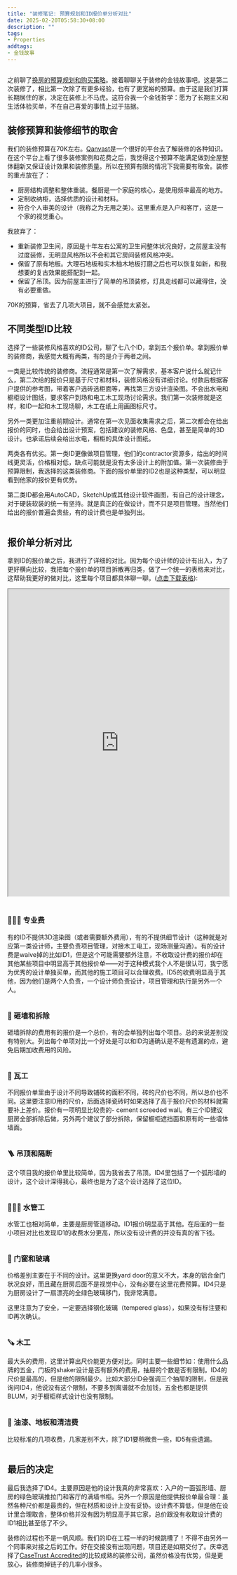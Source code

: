 ```yaml
---
title: "装修笔记: 预算规划和ID报价单分析对比"
date: 2025-02-20T05:58:30+08:00
description: ""
tags:
- Properties 
addtags:
- 金钱故事
---
```


<div>
    <span class="image fit"><img src="https://s3.ap-southeast-1.amazonaws.com/littlecheesecake.me/money.sense/renovation_journey/money-story-renovation-images.jpg" alt="" /></span>
</div>

之前聊了[换房的预算规划和购买策略](/cn/posts/property-budgeting-buy-strategy/)。接着聊聊关于装修的金钱故事吧。这是第二次装修了，相比第一次除了有更多经验，也有了更宽裕的预算。由于这是我们打算长期居住的家，决定在装修上不马虎。这符合我一个金钱哲学：愿为了长期主义和生活体验买单，不在自己喜爱的事情上过于拮据。

## 装修预算和装修细节的取舍

我们的装修预算在70K左右。[Qanvast](https://qanvast.com/sg)是一个很好的平台去了解装修的各种知识。在这个平台上看了很多装修案例和花费之后，我觉得这个预算不能满足做到全屋整体翻新又保证设计效果和装修质量。所以在预算有限的情况下我需要有取舍。装修的重点放在了：
- 厨房结构调整和整体重装。餐厨是一个家庭的核心，是使用频率最高的地方。
- 定制收纳柜，选择优质的设计和材料。
- 符合个人审美的设计（我称之为无用之美）。这里重点是入户和客厅，这是一个家的视觉重心。

我放弃了：
- 重新装修卫生间，原因是十年左右公寓的卫生间整体状况良好，之前屋主没有过度装修，无明显风格所以不会和其它房间装修风格冲突。
- 保留了原有地板。大理石地板和实木柚木地板打磨之后也可以恢复如新，和我想要的复古效果能搭配到一起。
- 保留了吊顶。因为前屋主进行了简单的吊顶装修，灯具走线都可以藏得住，没有必要重做。

70K的预算，省去了几项大项目，就不会感觉太紧张。

## 不同类型ID比较

选择了一些装修风格喜欢的ID公司，聊了七八个ID，拿到五个报价单。拿到报价单的装修商，我感觉大概有两类，有的是介于两者之间。

一类是比较传统的装修商。流程通常是第一次了解需求，基本客户说什么就记什么，第二次给的报价只是基于尺寸和材料，装修风格没有详细讨论。付款后根据客户提供的参考图，带着客户选砖选柜面等，再找第三方设计渲染图。不会出水电和橱柜设计图纸，要求客户到场和电工木工现场讨论需求。我们第一次装修就是这样，和ID一起和木工现场聊，木工在纸上用画图标尺寸。

另外一类更加注重前期设计。通常在第一次见面收集需求之后，第二次都会在给出报价的同时，也会给出设计预案，包括建议的装修风格、色盘，甚至是简单的3D设计。也承诺后续会给出水电，橱柜的具体设计图纸。

两类各有优劣。第一类ID更像做项目管理，他们的contractor资源多，给出的时间线更灵活，价格相对低，缺点可能就是没有太多设计上的附加值。第一次装修由于预算限制，我选择的这类装修商。下面的报价单里的ID2也是这种类型，可以明显看到他家的报价更有优势。

第二类ID都会用AutoCAD，SketchUp或其他设计软件画图，有自己的设计理念，对于硬装软装的统一有坚持。就是真正的在做设计，而不只是项目管理。当然他们给出的报价普遍会贵些，有的设计费也是单独列出。

<div>
    <span class="image fit"><img src="https://s3.ap-southeast-1.amazonaws.com/littlecheesecake.me/money.sense/renovation_journey/detail-drawing-example.png" alt="" /></span>
</div>

## 报价单分析对比

拿到ID的报价单之后，我进行了详细的对比。因为每个设计师的设计有出入，为了更好横向比较，我把每个报价单的项目拆散再归类，做了一个统一的表格来对比，这帮助我更好的做对比，这里每个项目都具体聊一聊。([点击下载表格](https://s3.ap-southeast-1.amazonaws.com/littlecheesecake.me/money.sense/renovation_journey/Renovation_Quotation_Comparison.xlsx)):

<div style="margin-bottom: 40px">
    <iframe width="100%" height="700px" src="https://docs.google.com/spreadsheets/d/e/2PACX-1vT11IZZCoLpapfWLcdFuk2ONczHxij8bHrGPsKqkZs7vvq6fI2wu-O9q3dNf9x9L5Tx3EvH6h8xOA8_/pubhtml?gid=0&amp;single=true&amp;widget=true&amp;headers=false"></iframe>
</div>


### 👩🏻‍💼 专业费

有的ID不提供3D渲染图（或者需要额外费用），有的不提供细节设计（这种就是对应第一类设计师，主要负责项目管理，对接木工电工，现场测量沟通）。有的设计费是waive掉的比如ID1，但是这个可能需要额外注意，不收取设计费的报价却在其他某些项目中明显高于其他报价单——对于这种模式我个人不是很认可，我宁愿为优秀的设计单独买单，而其他的施工项目可以合理收费。ID5的收费明显高于其他，因为他们是两个人负责，一个设计师负责设计，项目管理和执行是另外一个人。

<div>
    <span class="image fit" style="max-width: 700px;"><img src="https://s3.ap-southeast-1.amazonaws.com/littlecheesecake.me/money.sense/renovation_journey/money-story-renovation-professional-service.excalidraw.png" alt="" /></span>
</div>

### 🔨 砸墙和拆除

砸墙拆除的费用有的报价是一个总价，有的会单独列出每个项目。总的来说差别没有特别大。列出每个单项对比一个好处是可以和ID沟通确认是不是有遗漏的点，避免后期加收费用的风险。

<div>
    <span class="image fit" style="max-width: 700px;"><img src="https://s3.ap-southeast-1.amazonaws.com/littlecheesecake.me/money.sense/renovation_journey/money-story-renovation-hacking.excalidraw.png" alt="" /></span>
</div>

### 🧱 瓦工

不同报价单里由于设计不同导致铺砖的面积不同，砖的尺价也不同，所以总价也不同。这里要注意ID用的尺价，后面选择瓷砖时如果选择了高于报价尺价的材料就需要补上差价。报价有一项明显比较贵的- cement screeded wall。有三个ID建议厨房全部拆除后做，另外两个建议了部分拆除，保留橱柜遮挡面和原有的一些墙体墙面。

<div>
    <span class="image fit" style="max-width: 700px;"><img src="https://s3.ap-southeast-1.amazonaws.com/littlecheesecake.me/money.sense/renovation_journey/money-story-renovation-masonary.excalidraw.png" alt="" /></span>
</div>

### 🪜 吊顶和隔断

这个项目我的报价单里比较简单，因为我省去了吊顶。ID4里包括了一个弧形墙的设计，这个设计深得我心，最终也是为了这个设计选择了这位ID。

<div>
    <span class="image fit" style="max-width: 700px;"><img src="https://s3.ap-southeast-1.amazonaws.com/littlecheesecake.me/money.sense/renovation_journey/money-story-renovation-ceiling-partition.excalidraw.png" alt="" /></span>
</div>

### 🧑🏻‍🔧 水管工

水管工也相对简单，主要是厨房管道移动。ID1报价明显高于其他。在后面的一些小项目对比也发现ID1的收费水分更高，所以没有设计费的并没有真的省下钱。

<div>
    <span class="image fit" style="max-width: 700px;"><img src="https://s3.ap-southeast-1.amazonaws.com/littlecheesecake.me/money.sense/renovation_journey/money-story-renovation-plumbing.excalidraw.png" alt="" /></span>
</div>

### 🚪 门窗和玻璃

价格差别主要在于不同的设计。这里更换yard door的意义不大，本身的铝合金门状况良好，而且藏在厨房后面不是视觉中心，没有必要在这里花费预算。ID4只是为厨房设计了一扇漂亮的全绿色玻璃移门，我非常满意。

这里注意为了安全，一定要选择钢化玻璃（tempered glass），如果没有标注要和ID再次确认。

<div>
    <span class="image fit" style="max-width: 700px;"><img src="https://s3.ap-southeast-1.amazonaws.com/littlecheesecake.me/money.sense/renovation_journey/money-story-renovation-door-glass.excalidraw.png" alt="" /></span>
</div>

### 🪚 木工

最大头的费用，这里计算出尺价能更方便对比。同时主要一些细节如：使用什么品牌的五金，门板的shaker设计是否有额外的费用，抽屉的个数是否有限制。ID4的尺价是最高的，但是他的限制最少。比如大部分ID会强调三个抽屉的限制，但是我询问ID4，他说没有这个限制，不要多到离谱就不会加钱，五金也都是提供BLUM，对于橱柜样式设计也没有限制。

<div>
    <span class="image fit" style="max-width: 700px;"><img src="https://s3.ap-southeast-1.amazonaws.com/littlecheesecake.me/money.sense/renovation_journey/money-story-renovation-carpentry.excalidraw.png" alt="" /></span>
</div>

### 🧹 油漆、地板和清洁费

比较标准的几项收费，几家差别不大，除了ID1要稍微贵一些，ID5有些遗漏。

<div>
    <span class="image fit" style="max-width: 700px;"><img src="https://s3.ap-southeast-1.amazonaws.com/littlecheesecake.me/money.sense/renovation_journey/money-story-renovation-painting-floor-misc.excalidraw.png" alt="" /></span>
</div>


## 最后的决定

最后我选择了ID4。主要原因是他的设计我真的非常喜欢：入户的一面弧形墙、厨房的绿色玻璃推拉门和客厅的满墙书柜。另外一个原因是他提供报价单最合理：虽然各种尺价都是最贵的，但在材质和设计上没有妥协。设计费不算低，但是他在设计里合理取舍，整体价格并没有因为明显高于其它家，总价跟没有收取设计费的ID1相比甚至低了不少。
  
装修的过程也不是一帆风顺。我们的ID在工程一半的时候跳槽了！不得不由另外一个同事来对接之后的工作。好在交接没有出现问题，项目还是如期交付了。庆幸选择了[CaseTrust Accredited](https://www.case.org.sg/casetrust/casetrust-accreditation-for-renovation-businesses/)的比较成熟的装修公司，虽然价格没有优势，但是更放心，装修商掉链子的几率小很多。
